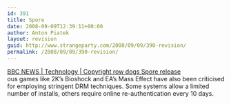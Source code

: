 ```yaml
---
id: 391
title: Spore
date: 2008-09-09T12:39:11+00:00
author: Anton Piatek
layout: revision
guid: http://www.strangeparty.com/2008/09/09/390-revision/
permalink: /2008/09/09/390-revision/
---
```

[BBC NEWS | Technology | Copyright row dogs Spore release](http://news.bbc.co.uk/1/hi/technology/7604405.stm)  
ous games like 2K&#8217;s Bioshock and EA&#8217;s Mass Effect have also been criticised for employing stringent DRM techniques. Some systems allow a limited number of installs, others require online re-authentication every 10 days.